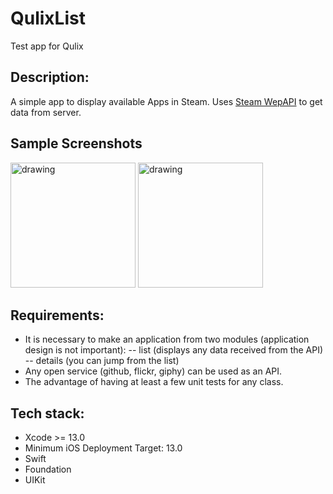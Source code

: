 # QulixList
Test app for Qulix
## Description:
A simple app to display available Apps in Steam.
Uses [Steam WepAPI](https://steamcommunity.com/dev) to get data from server.

## Sample Screenshots
<p float="left">
    <img src="https://user-images.githubusercontent.com/90314974/182877483-6ccc14da-8dcb-44fd-9886-378326c5f488.png" alt="drawing" width="200"/>
    <img src="[./Simulator%20Screen%20Shot%20-%202.png](https://user-images.githubusercontent.com/90314974/182877563-eaf05a51-3826-4342-9fe1-033bf5811d9d.png" alt="drawing" width="200"/>
</p>

## Requirements:
- It is necessary to make an application from two modules (application design is not important):
-- list (displays any data received from the API)
-- details (you can jump from the list)
- Any open service (github, flickr, giphy) can be used as an API.
- The advantage of having at least a few unit tests for any class.

## Tech stack: 
- Xcode >= 13.0
- Minimum iOS Deployment Target: 13.0
- Swift
- Foundation
- UIKit

